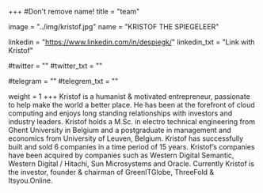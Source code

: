 +++
#Don't remove name!
title = "team"

image = "../img/kristof.jpg"
name = "KRISTOF THE SPIEGELEER"

linkedin = "https://www.linkedin.com/in/despiegk/"
linkedin_txt = "Link with Kristof"

#twitter = ""
#twitter_txt = ""

#telegram = ""
#telegrem_txt = ""

weight = 1
+++
Kristof is a humanist & motivated entrepreneur, passionate to help make the world a better place. He has been at the forefront of cloud computing and enjoys long standing relationships with investors and industry leaders. Kristof holds a M.Sc. in electro technical engineering from Ghent University in Belgium and a postgraduate in management and economics from University of Leuven, Belgium. Kristof has successfully built and sold 6 companies in a time period of 15 years. Kristof’s companies have been acquired by companies such as Western Digital Semantic, Western Digital / Hitachi, Sun Microsystems and Oracle. Currently Kristof is the investor, founder & chairman of GreenITGlobe, ThreeFold & Itsyou.Online.
